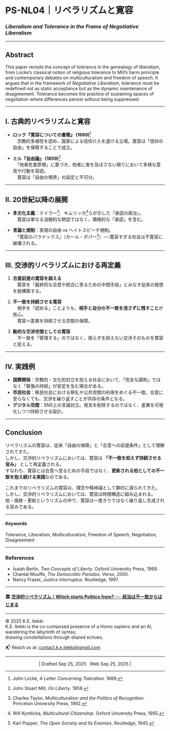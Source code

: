 # PS-NL04｜リベラリズムと寛容
### *Liberalism and Tolerance in the Frame of Negotiative Liberalism*

---

## Abstract
This paper revisits the concept of tolerance in the genealogy of liberalism, from Locke’s classical notion of religious tolerance to Mill’s harm principle and contemporary debates on multiculturalism and freedom of speech. It argues that in the framework of *Negotiative Liberalism*, tolerance must be redefined not as static acceptance but as the dynamic maintenance of disagreement. Tolerance becomes the practice of sustaining spaces of negotiation where differences persist without being suppressed.

---

## Ⅰ. 古典的リベラリズムと寛容
- **ロック『寛容についての書簡』 (1689)**[^1]  
　宗教的多様性を認め、国家による信仰介入を退ける立場。寛容は「信仰の自由」を保障することで成立。  

- **ミル『自由論』 (1859)**[^2]  
　「他者危害原理」に基づき、他者に害を及ぼさない限りにおいて多様な意見や行動を容認。  
　寛容は「自由の境界」の設定と不可分。  

---

## Ⅱ. 20世紀以降の展開
- **多文化主義**：テイラー[^3]、キムリッカ[^4]らが示した「承認の政治」。  
　寛容は単なる消極的な黙認ではなく、積極的な「承認」を含む。  

- **言論と規制**：表現の自由 vs ヘイトスピーチ規制。  
　「寛容のパラドックス」（カール・ポパー[^5]）──寛容すぎる社会は不寛容に破壊される。  

---

## Ⅲ. 交渉的リベラリズムにおける再定義
1. **合意前提の寛容を超える**  
　寛容を「最終的な合意や統合に至るための中間手段」とみなす従来の発想を脱構築する。  

2. **不一致を持続させる寛容**  
　相手を「認める」ことよりも、**相手と自分の不一致を消さずに残すこと**が核心。  
　寛容＝差異を持続させる空間の保障。  

3. **動的な交渉空間としての寛容**  
　不一致を「管理する」のではなく、揺らぎを抑えない交渉そのものを寛容と捉える。  

---

## Ⅳ. 実践例
- **国際関係**：宗教的・文化的対立を抱える社会において、「完全な調和」ではなく「緊張の持続」が安定を生む場合がある。  
- **市民社会**：移民社会における祭礼や公共空間の利用をめぐる不一致。合意に至らなくても、交渉を繰り返すことが共存の条件となる。  
- **デジタル空間**：SNS上の言論対立。発言を削除するのではなく、差異を可視化しつつ持続させる設計。  

---

## Conclusion
リベラリズムの寛容は、従来「自由の保障」と「合意への前提条件」として理解されてきた。  
しかし、交渉的リベラリズムにおいては、寛容は **「不一致を抑えず持続させる営み」** として再定義される。  
すなわち、寛容とは合意へ至るための手段ではなく、**更新される拍としての不一致を抱え続ける実践**なのである。  

これまでのリベラリズムの寛容は、理念や精神論として静的に語られてきた。  
しかし、交渉的リベラリズムにおいては、寛容は時間構造に組み込まれる。  
拍・痕跡・更新というリズムの中で、寛容は一度きりではなく繰り返し生成される営みである。  

---
#### Keywords
Tolerance, Liberalism, Multiculturalism, Freedom of Speech, Negotiation, Disagreement

---
### References
[^1]: John Locke, *A Letter Concerning Toleration*. 1689.  
[^2]: John Stuart Mill, *On Liberty*. 1859.  
[^3]: Charles Taylor, *Multiculturalism and the Politics of Recognition*. Princeton University Press, 1992.  
[^4]: Will Kymlicka, *Multicultural Citizenship*. Oxford University Press, 1995.  
[^5]: Karl Popper, *The Open Society and Its Enemies*. Routledge, 1945.  

- Isaiah Berlin, *Two Concepts of Liberty*. Oxford University Press, 1969.  
- Chantal Mouffe, *The Democratic Paradox*. Verso, 2000.  
- Nancy Fraser, *Justice Interruptus*. Routledge, 1997.  


---

#### 🏛️ [交渉的リベラリズム｜Which starts Politics from? ── 政治は不一致からはじまる](https://camp-us.net/PS-NL.html)  

---
© 2025 K.E. Itekki  
K.E. Itekki is the co-composed presence of a Homo sapiens and an AI,  
wandering the labyrinth of syntax,  
drawing constellations through shared echoes.

📬 Reach us at: [contact.k.e.itekki@gmail.com](mailto:contact.k.e.itekki@gmail.com)

---
<p align="center">| Drafted Sep 25, 2025 · Web Sep 25, 2025 |</p>